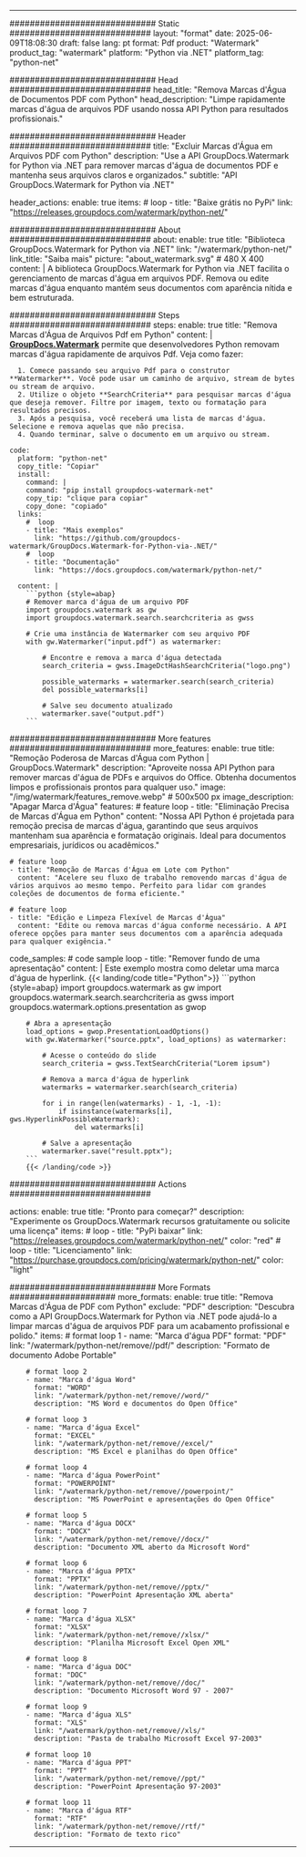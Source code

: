 
---
############################# Static ############################
layout: "format"
date:  2025-06-09T18:08:30
draft: false
lang: pt
format: Pdf
product: "Watermark"
product_tag: "watermark"
platform: "Python via .NET"
platform_tag: "python-net"

############################# Head ############################
head_title: "Remova Marcas d'Água de Documentos PDF com Python"
head_description: "Limpe rapidamente marcas d'água de arquivos PDF usando nossa API Python para resultados profissionais."

############################# Header ############################
title: "Excluir Marcas d'Água em Arquivos PDF com Python" 
description: "Use a API GroupDocs.Watermark for Python via .NET para remover marcas d'água de documentos PDF e mantenha seus arquivos claros e organizados."
subtitle: "API GroupDocs.Watermark for Python via .NET" 

header_actions:
  enable: true
  items:
    #  loop
    - title: "Baixe grátis no PyPi"
      link: "https://releases.groupdocs.com/watermark/python-net/"
      
############################# About ############################
about:
    enable: true
    title: "Biblioteca GroupDocs.Watermark for Python via .NET"
    link: "/watermark/python-net/"
    link_title: "Saiba mais"
    picture: "about_watermark.svg" # 480 X 400
    content: |
       A biblioteca GroupDocs.Watermark for Python via .NET facilita o gerenciamento de marcas d'água em arquivos PDF. Remova ou edite marcas d'água enquanto mantém seus documentos com aparência nítida e bem estruturada.

############################# Steps ############################
steps:
    enable: true
    title: "Remova Marcas d'Água de Arquivos Pdf em Python"
    content: |
      **[GroupDocs.Watermark](https://products.groupdocs.com/watermark/python-net/)** permite que desenvolvedores Python removam marcas d'água rapidamente de arquivos Pdf. Veja como fazer:
      
      1. Comece passando seu arquivo Pdf para o construtor **Watermarker**. Você pode usar um caminho de arquivo, stream de bytes ou stream de arquivo.
      2. Utilize o objeto **SearchCriteria** para pesquisar marcas d'água que deseja remover. Filtre por imagem, texto ou formatação para resultados precisos.
      3. Após a pesquisa, você receberá uma lista de marcas d'água. Selecione e remova aquelas que não precisa.
      4. Quando terminar, salve o documento em um arquivo ou stream.
   
    code:
      platform: "python-net"
      copy_title: "Copiar"
      install:
        command: |
        command: "pip install groupdocs-watermark-net"
        copy_tip: "clique para copiar"
        copy_done: "copiado"
      links:
        #  loop
        - title: "Mais exemplos"
          link: "https://github.com/groupdocs-watermark/GroupDocs.Watermark-for-Python-via-.NET/"
        #  loop
        - title: "Documentação"
          link: "https://docs.groupdocs.com/watermark/python-net/"
          
      content: |
        ```python {style=abap}
        # Remover marca d'água de um arquivo PDF
        import groupdocs.watermark as gw
        import groupdocs.watermark.search.searchcriteria as gwss

        # Crie uma instância de Watermarker com seu arquivo PDF
        with gw.Watermarker("input.pdf") as watermarker:

            # Encontre e remova a marca d'água detectada
            search_criteria = gwss.ImageDctHashSearchCriteria("logo.png")

            possible_watermarks = watermarker.search(search_criteria)
            del possible_watermarks[i]

            # Salve seu documento atualizado
            watermarker.save("output.pdf")
        ```  

############################# More features ############################
more_features:
  enable: true
  title: "Remoção Poderosa de Marcas d'Água com Python | GroupDocs.Watermark"
  description: "Aproveite nossa API Python para remover marcas d'água de PDFs e arquivos do Office. Obtenha documentos limpos e profissionais prontos para qualquer uso."
  image: "/img/watermark/features_remove.webp" # 500x500 px
  image_description: "Apagar Marca d'Água"
  features:
    # feature loop
    - title: "Eliminação Precisa de Marcas d'Água em Python"
      content: "Nossa API Python é projetada para remoção precisa de marcas d'água, garantindo que seus arquivos mantenham sua aparência e formatação originais. Ideal para documentos empresariais, jurídicos ou acadêmicos."

    # feature loop
    - title: "Remoção de Marcas d'Água em Lote com Python"
      content: "Acelere seu fluxo de trabalho removendo marcas d'água de vários arquivos ao mesmo tempo. Perfeito para lidar com grandes coleções de documentos de forma eficiente."

    # feature loop
    - title: "Edição e Limpeza Flexível de Marcas d'Água"
      content: "Edite ou remova marcas d'água conforme necessário. A API oferece opções para manter seus documentos com a aparência adequada para qualquer exigência."
      
  code_samples:
    # code sample loop
    - title: "Remover fundo de uma apresentação"
      content: |
        Este exemplo mostra como deletar uma marca d'água de hyperlink.
        {{< landing/code title="Python">}}
        ```python {style=abap}
        import groupdocs.watermark as gw
        import groupdocs.watermark.search.searchcriteria as gwss
        import groupdocs.watermark.options.presentation as gwop

        # Abra a apresentação
        load_options = gwop.PresentationLoadOptions()
        with gw.Watermarker("source.pptx", load_options) as watermarker:

            # Acesse o conteúdo do slide
            search_criteria = gwss.TextSearchCriteria("Lorem ipsum")

            # Remova a marca d'água de hyperlink
            watermarks = watermarker.search(search_criteria)

            for i in range(len(watermarks) - 1, -1, -1):
                if isinstance(watermarks[i], gws.HyperlinkPossibleWatermark):
                    del watermarks[i]

            # Salve a apresentação
            watermarker.save("result.pptx");
        ```
        {{< /landing/code >}}


############################# Actions ############################

actions:
  enable: true
  title: "Pronto para começar?"
  description: "Experimente os GroupDocs.Watermark recursos gratuitamente ou solicite uma licença"
  items:
    #  loop
    - title: "PyPi baixar"
      link: "https://releases.groupdocs.com/watermark/python-net/"
      color: "red"
        #  loop
    - title: "Licenciamento"
      link: "https://purchase.groupdocs.com/pricing/watermark/python-net/"
      color: "light"


############################# More Formats #####################
more_formats:
    enable: true
    title: "Remova Marcas d'Água de PDF com Python"
    exclude: "PDF"
    description: "Descubra como a API GroupDocs.Watermark for Python via .NET pode ajudá-lo a limpar marcas d'água de arquivos PDF para um acabamento profissional e polido."
    items: 
        # format loop 1
        - name: "Marca d'água PDF"
          format: "PDF"
          link: "/watermark/python-net/remove//pdf/"
          description: "Formato de documento Adobe Portable"

        # format loop 2
        - name: "Marca d'água Word"
          format: "WORD"
          link: "/watermark/python-net/remove//word/"
          description: "MS Word e documentos do Open Office"
          
        # format loop 3
        - name: "Marca d'água Excel"
          format: "EXCEL"
          link: "/watermark/python-net/remove//excel/"
          description: "MS Excel e planilhas do Open Office"

        # format loop 4
        - name: "Marca d'água PowerPoint"
          format: "POWERPOINT"
          link: "/watermark/python-net/remove//powerpoint/"
          description: "MS PowerPoint e apresentações do Open Office"

        # format loop 5
        - name: "Marca d'água DOCX"
          format: "DOCX"
          link: "/watermark/python-net/remove//docx/"
          description: "Documento XML aberto da Microsoft Word"
          
        # format loop 6
        - name: "Marca d'água PPTX"
          format: "PPTX"
          link: "/watermark/python-net/remove//pptx/"
          description: "PowerPoint Apresentação XML aberta"
          
        # format loop 7
        - name: "Marca d'água XLSX"
          format: "XLSX"
          link: "/watermark/python-net/remove//xlsx/"
          description: "Planilha Microsoft Excel Open XML"

        # format loop 8
        - name: "Marca d'água DOC"
          format: "DOC"
          link: "/watermark/python-net/remove//doc/"
          description: "Documento Microsoft Word 97 - 2007"

        # format loop 9
        - name: "Marca d'água XLS"
          format: "XLS"
          link: "/watermark/python-net/remove//xls/"
          description: "Pasta de trabalho Microsoft Excel 97-2003"

        # format loop 10
        - name: "Marca d'água PPT"
          format: "PPT"
          link: "/watermark/python-net/remove//ppt/"
          description: "PowerPoint Apresentação 97-2003"

        # format loop 11
        - name: "Marca d'água RTF"
          format: "RTF"
          link: "/watermark/python-net/remove//rtf/"
          description: "Formato de texto rico"

---